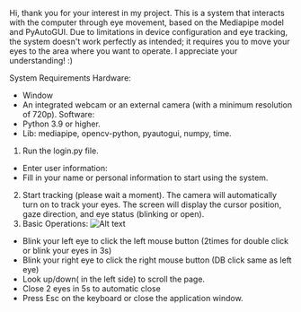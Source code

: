 Hi, thank you for your interest in my project. This is a system that interacts with the computer through eye movement, based on the Mediapipe model and PyAutoGUI. Due to limitations in device configuration and eye tracking, the system doesn't work perfectly as intended; it requires you to move your eyes to the area where you want to operate. I appreciate your understanding! :)

System Requirements
Hardware:
- Window
- An integrated webcam or an external camera (with a minimum resolution of 720p).
Software:
- Python 3.9 or higher.
- Lib: mediapipe, opencv-python, pyautogui, numpy, time.


1) Run the login.py file.
- Enter user information:
- Fill in your name or personal information to start using the system.
2) Start tracking (please wait a moment).
The camera will automatically turn on to track your eyes. The screen will display the cursor position, gaze direction, and eye status (blinking or open).
3) Basic Operations:
  ![Alt text](resoure/kthethong.jpg)
- Blink your left eye to click the left mouse button (2times for double click or blink your eyes in 3s)
- Blink your right eye to click the right mouse button (DB click same as left eye)
- Look up/down( in the left side) to scroll the page.
- Close 2 eyes in 5s to automatic close
- Press Esc on the keyboard or close the application window.
